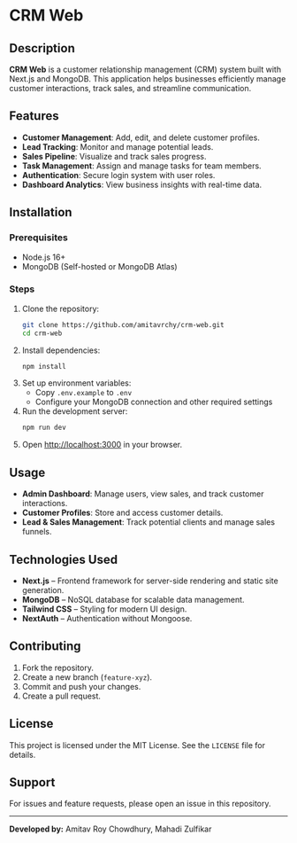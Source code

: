# CRM Web

## Description
**CRM Web** is a customer relationship management (CRM) system built with Next.js and MongoDB. This application helps businesses efficiently manage customer interactions, track sales, and streamline communication.

## Features
- **Customer Management**: Add, edit, and delete customer profiles.
- **Lead Tracking**: Monitor and manage potential leads.
- **Sales Pipeline**: Visualize and track sales progress.
- **Task Management**: Assign and manage tasks for team members.
- **Authentication**: Secure login system with user roles.
- **Dashboard Analytics**: View business insights with real-time data.

## Installation
### Prerequisites
- Node.js 16+
- MongoDB (Self-hosted or MongoDB Atlas)

### Steps
1. Clone the repository:
   ```sh
   git clone https://github.com/amitavrchy/crm-web.git
   cd crm-web
   ```
2. Install dependencies:
   ```sh
   npm install
   ```
3. Set up environment variables:
   - Copy `.env.example` to `.env`
   - Configure your MongoDB connection and other required settings
4. Run the development server:
   ```sh
   npm run dev
   ```
5. Open [http://localhost:3000](http://localhost:3000) in your browser.

## Usage
- **Admin Dashboard**: Manage users, view sales, and track customer interactions.
- **Customer Profiles**: Store and access customer details.
- **Lead & Sales Management**: Track potential clients and manage sales funnels.

## Technologies Used
- **Next.js** – Frontend framework for server-side rendering and static site generation.
- **MongoDB** – NoSQL database for scalable data management.
- **Tailwind CSS** – Styling for modern UI design.
- **NextAuth** – Authentication without Mongoose.

## Contributing
1. Fork the repository.
2. Create a new branch (`feature-xyz`).
3. Commit and push your changes.
4. Create a pull request.

## License
This project is licensed under the MIT License. See the `LICENSE` file for details.

## Support
For issues and feature requests, please open an issue in this repository.

---

**Developed by:** Amitav Roy Chowdhury, Mahadi Zulfikar

